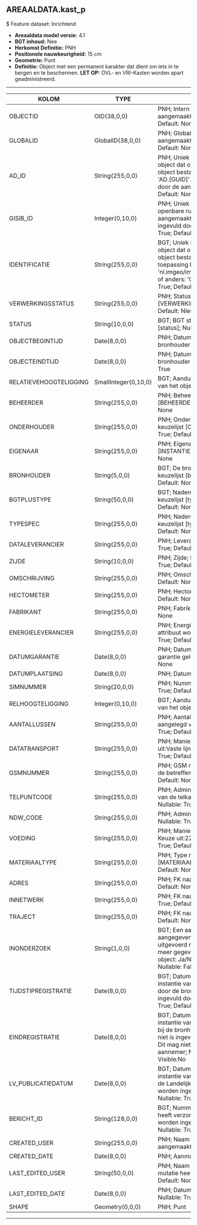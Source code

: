 ## AREAALDATA.kast_p

$ Feature dataset: Inrichtend


* __Areaaldata model versie:__ 4.1
* __BGT inhoud:__ Nee
* __Herkomst Definitie:__ PNH
* __Positionele nauwkeurigheid:__ 15 cm
* __Geometrie:__ Punt
* __Definitie:__ Object met een permanent karakter dat dient om iets in te bergen en te beschermen. __LET OP:__ OVL- en VRI-Kasten worden apart geadministreerd.


***

|KOLOM                             |TYPE          	       |DEFINITIE|
|------                            |----          	       |-----    |
|OBJECTID                          |OID(38,0,0)            |PNH; Intern ArcGIS Identificatienummer, aangemaakt door ArcGIS; Nullable: False; Default: None|
|GLOBALID                          |GlobalID(38,0,0)       |PNH; Global Unique Identifier,  aangemaakt door ArcGIS; Nullable: False; Default: None|
|AD_ID                             |String(255,0,0)        |PNH; Uniek identificatienummer voor het object dat onveranderlijk is zolang het object bestaat in Areaaldata: in format 'AD.[GUID]'. Dit moet worden ingevuld door de aannemer; Nullable: False; Default: None|
|GISIB_ID                          |Integer(0,10,0)        |PNH; Uniek Identificatienummer beheer openbare ruimte (GISIB), wordt aangemaakt in GISIB en mag niet worden ingevuld door de aannemer; Nullable: True; Default: None|
|IDENTIFICATIE                     |String(255,0,0)        |BGT; Uniek identificatienummer voor het object dat onveranderlijk is zolang het object bestaat: bevat indien van toepassing BGT/IMKL ID in format 'nl.imgeo/imkl.bronhouderscode.LokaalID' of anders: '00000'.LokaalID; Nullable: True; Default: None|
|VERWERKINGSSTATUS                 |String(255,0,0)        |PNH; Status van de gegevens; keuzelijst [VERWERKINGSSTATUS]; Nullable: False; Default: Nieuw|
|STATUS                            |String(10,0,0)         |BGT; BGT status van het object; keuzelijst [status]; Nullable: False; Default: bestaand|
|OBJECTBEGINTIJD                   |Date(8,0,0)            |PNH; Datum waarop het object bij de bronhouder is ontstaan; Nullable: True|
|OBJECTEINDTIJD                    |Date(8,0,0)            |PNH; Datum waarop het object bij de bronhouder niet meer geldig is; Nullable: True|
|RELATIEVEHOOGTELIGGING            |SmallInteger(0,10,0)   |BGT; Aanduiding voor de relatieve hoogte van het object; Nullable: False; Default: 0|
|BEHEERDER                         |String(255,0,0)        |PNH; Beheerder van het object; keuzelijst [BEHEERDER]; Nullable: True; Default: None|
|ONDERHOUDER                       |String(255,0,0)        |PNH; Onderhouder van het object; keuzelijst [ONDERHOUDER]; Nullable: True; Default: None|
|EIGENAAR                          |String(255,0,0)        |PNH; Eigenaar van het object; keuzelijst [INSTANTIE]; Nullable: True; Default: None|
|BRONHOUDER                        |String(5,0,0)          |BGT; De bronhoudercode van het object; keuzelijst [bronhouder]; Nullable: False; Default: None|
|BGTPLUSTYPE                       |String(50,0,0)         |BGT; Nadere type omschrijving in de BGT; keuzelijst [typeKST]; Nullable: False; Default: None|
|TYPESPEC                          |String(255,0,0)        |PNH; Nadere typering van het object; keuzelijst [typeSpecKST]; Nullable: True; Default: None|
|DATALEVERANCIER                   |String(255,0,0)        |PNH; Leverancier van de data; Nullable: True; Default: None|
|ZIJDE                             |String(10,0,0)         |PNH; Zijde; keuzelijst [ZIJDE]; Nullable: True; Default: None|
|OMSCHRIJVING                      |String(255,0,0)        |PNH; Omschrijving; Nullable: True; Default: None|
|HECTOMETER                        |String(255,0,0)        |PNH; Hectometrering; Nullable: True; Default: None|
|FABRIKANT                         |String(255,0,0)        |PNH; Fabrikant; Nullable: True; Default: None|
|ENERGIELEVERANCIER                |String(255,0,0)        |PNH; Energieleverancier (opmerking: attribuut wordt nog niet gevuld); Nullable: True; Default: None|
|DATUMGARANTIE                     |Date(8,0,0)            |PNH; Datum en jaartal tot wanneer de garantie geldig is; Nullable: True; Default: None|
|DATUMPLAATSING                    |Date(8,0,0)            |PNH; Datum plaatsing; Nullable: True|
|SIMNUMMER                         |String(20,0,0)         |PNH; Nummer van de SIM kaart; Nullable: True; Default: None|
|RELHOOGTELIGGING                  |Integer(0,10,0)        |BGT; Aanduiding voor de relatieve hoogte van het object; Nullable: False; Default: 0|
|AANTALLUSSEN                      |String(255,0,0)        |PNH; Aantal lussen dat in het asfalt is aangelegd voor verkeertellingen; Nullable: True; Default: None|
|DATATRANSPORT                     |String(255,0,0)        |PNH; Manier van datatransport. Keuze uit:Vaste lijn (KPN lijn), GSM; Nullable: True; Default: None|
|GSMNUMMER                         |String(255,0,0)        |PNH; GSM nummer dat gekoppeld is aan de betreffende SIM kaart; Nullable: True; Default: None|
|TELPUNTCODE                       |String(255,0,0)        |PNH; Administratieve code om de ligging van de telkast/telpaal aan te duiden; Nullable: True; Default: None|
|NDW_CODE                          |String(255,0,0)        |PNH; Administratieve code van het NDW; Nullable: True; Default: None|
|VOEDING                           |String(255,0,0)        |PNH; Manier van energieverzorging. Keuze uit:220, Zonne-energie; Nullable: True; Default: None|
|MATERIAALTYPE                     |String(255,0,0)        |PNH; Type materiaal; keuzelijst [MATERIAALTYPE]; Nullable: True; Default: None|
|ADRES                             |String(255,0,0)        |PNH; FK naar adres_tbl; Nullable: True; Default: None|
|INNETWERK                         |String(255,0,0)        |PNH; FK naar utiliteitsNet_tbl; Nullable: True; Default: None|
|TRAJECT                           |String(255,0,0)        |PNH; FK naar traject_v; Nullable: True; Default: None|
|INONDERZOEK                       |String(1,0,0)          |BGT; Een aanduiding waarmee wordt aangegeven dat een onderzoek wordt uitgevoerd naar de juistheid van een of meer gegevens van het betreffende object: Ja/Nee; keuzelijst [jaNee]; Nullable: False; Default: N; Visible:No|
|TIJDSTIPREGISTRATIE               |Date(8,0,0)            |BGT; Datum en tijdstip waarop deze instantie van het object is opgenomen door de bronhouder. Dit mag niet worden ingevuld door de aannemer; Nullable: True; Default: None; Visible:No|
|EINDREGISTRATIE                   |Date(8,0,0)            |BGT; Datum en tijdstip waarop deze instantie van het object niet meer geldig is bij de bronhouder. Wanneer deze waarde niet is ingevuld is de instantie nog geldig. Dit mag niet worden ingevuld door de aannemer; Nullable: True; Default: None; Visible:No|
|LV_PUBLICATIEDATUM                |Date(8,0,0)            |BGT; Datum en tijdstip waarop deze instantie van het object is opgenomen in de Landelijke Voorziening. Dit mag niet worden ingevuld door de aannemer; Nullable: True; Default: None; Visible:No|
|BERICHT_ID                        |String(128,0,0)        |BGT; Nummer van het bericht dat PNH heeft verzonden naar LV. Dit mag niet worden ingevuld door de aannemer; Nullable: True; Default: None; Visible:No|
|CREATED_USER                      |String(255,0,0)        |PNH; Naam van gebruiker die de rij heeft aangemaakt; Nullable: True; Default: None|
|CREATED_DATE                      |Date(8,0,0)            |PNH; Aanmaakdatum; Nullable: True|
|LAST_EDITED_USER                  |String(50,0,0)         |PNH; Naam van gebruiker die de laatste mutatie heeft doorgevoerd; Nullable: True; Default: None|
|LAST_EDITED_DATE                  |Date(8,0,0)            |PNH; Datum van de laatste mutatie; Nullable: True|
|SHAPE                             |Geometry(0,0,0)        |PNH; Punt|


***

